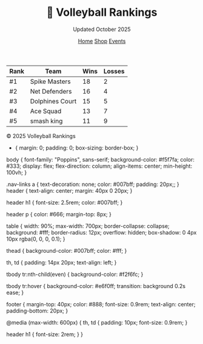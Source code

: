 <!DOCTYPE html>
<html lang="en">
<head>
  <meta charset="UTF-8" />
  <meta name="viewport" content="width=device-width, initial-scale=1.0" />
  <title>Volleyball Rankings</title>
  <link rel="stylesheet" href="style.css" />
  <script src="myscripts.js"></script>
</head>
<body>



  <header>
    <h1>🏐 Volleyball Rankings</h1>
    <p class="update">Updated October 2025</p>
    <div class="nav-links">
        <a href="">Home</a>
        <a href="">Shop</a>
        <a href="">Events</a>
    </div>

    
  </header>


  <main>
    <table>
      <thead>
        <tr>
          <th>Rank</th>
          <th>Team</th>
          <th>Wins</th>
          <th>Losses</th>
        </tr>
      </thead>
      <tbody>
        <tr>
          <td>#1</td>
          <td>Spike Masters</td>
          <td>18</td>
          <td>2</td>
        </tr>
        <tr>
          <td>#2</td>
          <td>Net Defenders</td>
          <td>16</td>
          <td>4</td>
        </tr>
        <tr>
          <td>#3</td>
          <td>Dolphines Court</td>
          <td>15</td>
          <td>5</td>
        </tr>
        <tr>
          <td>#4</td>
          <td>Ace Squad</td>
          <td>13</td>
          <td>7</td>
        </tr>
        <tr>
          <td>#5</td>
          <td>smash king </td>
          <td>11</td>
          <td>9</td>
        </tr>
      </tbody>
    </table>
  </main>

  <footer>
    <p>© 2025 Volleyball Rankings</p>
  </footer>
</body>
</html>


* {
  margin: 0;
  padding: 0;
  box-sizing: border-box;
}

body {
  font-family: "Poppins", sans-serif;
  background-color: #f5f7fa;
  color: #333;
  display: flex;
  flex-direction: column;
  align-items: center;
  min-height: 100vh;
}


.nav-links a {
  text-decoration: none;
  color: #007bff;
  padding: 20px;;
}
header {
  text-align: center;
  margin: 40px 0 20px;
}

header h1 {
  font-size: 2.5rem;
  color: #007bff;
}

header p {
  color: #666;
  margin-top: 8px;
}


table {
  width: 90%;
  max-width: 700px;
  border-collapse: collapse;
  background: #fff;
  border-radius: 12px;
  overflow: hidden;
  box-shadow: 0 4px 10px rgba(0, 0, 0, 0.1);
}

thead {
  background-color: #007bff;
  color: #fff;
}

th, td {
  padding: 14px 20px;
  text-align: left;
}

tbody tr:nth-child(even) {
  background-color: #f2f6fc;
}

tbody tr:hover {
  background-color: #e6f0ff;
  transition: background 0.2s ease;
}

footer {
  margin-top: 40px;
  color: #888;
  font-size: 0.9rem;
  text-align: center;
  padding-bottom: 20px;
}

@media (max-width: 600px) {
  th, td {
    padding: 10px;
    font-size: 0.9rem;
  }

  header h1 {
    font-size: 2rem;
  }
}





